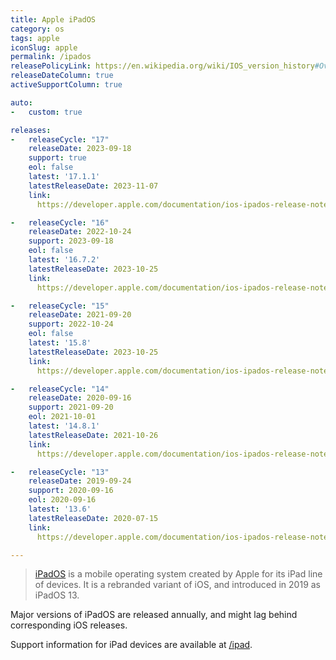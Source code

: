 ```yaml
---
title: Apple iPadOS
category: os
tags: apple
iconSlug: apple
permalink: /ipados
releasePolicyLink: https://en.wikipedia.org/wiki/IOS_version_history#Overview
releaseDateColumn: true
activeSupportColumn: true

auto:
-   custom: true

releases:
-   releaseCycle: "17"
    releaseDate: 2023-09-18
    support: true
    eol: false
    latest: '17.1.1'
    latestReleaseDate: 2023-11-07
    link: 
      https://developer.apple.com/documentation/ios-ipados-release-notes/ios-ipados-17-release-notes

-   releaseCycle: "16"
    releaseDate: 2022-10-24
    support: 2023-09-18
    eol: false
    latest: '16.7.2'
    latestReleaseDate: 2023-10-25
    link: 
      https://developer.apple.com/documentation/ios-ipados-release-notes/ipados-16-release-notes

-   releaseCycle: "15"
    releaseDate: 2021-09-20
    support: 2022-10-24
    eol: false
    latest: '15.8'
    latestReleaseDate: 2023-10-25
    link: 
      https://developer.apple.com/documentation/ios-ipados-release-notes/ios-ipados-15-release-notes

-   releaseCycle: "14"
    releaseDate: 2020-09-16
    support: 2021-09-20
    eol: 2021-10-01
    latest: '14.8.1'
    latestReleaseDate: 2021-10-26
    link: 
      https://developer.apple.com/documentation/ios-ipados-release-notes/ios-ipados-14-release-notes

-   releaseCycle: "13"
    releaseDate: 2019-09-24
    support: 2020-09-16
    eol: 2020-09-16
    latest: '13.6'
    latestReleaseDate: 2020-07-15
    link: 
      https://developer.apple.com/documentation/ios-ipados-release-notes/ios-ipados-13_1-release-notes

---
```


> [iPadOS](https://www.apple.com/ipados/) is a mobile operating system created by Apple for its iPad
> line of devices. It is a rebranded variant of iOS, and introduced in 2019 as iPadOS 13.

Major versions of iPadOS are released annually, and might lag behind corresponding iOS releases.

Support information for iPad devices are available at [/ipad](/ipad).
